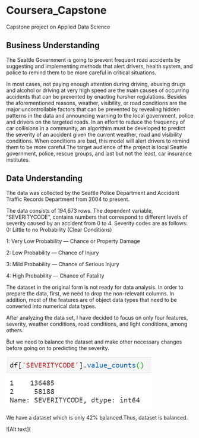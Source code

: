 # Coursera_Capstone
Capstone project on Applied Data Science
## Business Understanding
The Seattle Government is going to prevent frequent road accidents by suggesting and implementing methods that alert drivers, health system, and police to remind them to be more careful in critical situations.

In most cases, not paying enough attention during driving, abusing drugs and alcohol or driving at very high speed are the main causes of occurring accidents that can be prevented by enacting harsher regulations. Besides the aforementioned reasons, weather, visibility, or road conditions are the major uncontrollable factors that can be prevented by revealing hidden patterns in the data and announcing warning to the local government, police and drivers on the targeted roads.
In an effort to reduce the frequency of car collisions in a community, an algorithim must be developed to predict the severity of an accident given the current weather, road and visibility conditions. When conditions are bad, this model will alert drivers to remind them to be more careful.The target audience of the project is local Seattle government, police, rescue groups, and last but not the least, car insurance institutes.
## Data Understanding
The data was collected by the Seattle Police Department and Accident Traffic Records Department from 2004 to present.

The data consists of 194,673 rows. The dependent variable, “SEVERITYCODE”, contains numbers that correspond to different levels of severity caused by an accident from 0 to 4.
Severity codes are as follows:
0: Little to no Probability (Clear Conditions)

1: Very Low Probability — Chance or Property Damage

2: Low Probability — Chance of Injury

3: Mild Probability — Chance of Serious Injury

4: High Probability — Chance of Fatality

The dataset in the original form is not ready for data analysis. In order to prepare the data, first, we need to drop the non-relevant columns. In addition, most of the features are of object data types that need to be converted into numerical data types.

After analyzing the data set, I have decided to focus on only four features, severity, weather conditions, road conditions, and light conditions, among others.

But we need to balance the dataset and make other necessary changes before going on to predicting the severity.

![Alt text](https://github.com/AnkitaPatsa/Coursera_Capstone/blob/main/Capture1.PNG)

We have a dataset which is only 42% balanced.Thus, dataset is balanced.

![Alt text](
